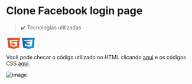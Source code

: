 # Clone Facebook login page

>✔️ Tecnologias utilizadas

<img align="center" alt="Larissa-HTML" height="30" width="40" src="https://raw.githubusercontent.com/devicons/devicon/master/icons/html5/html5-original.svg"><img align="center" alt="Larissa-CSS" height="30" width="40" src="https://raw.githubusercontent.com/devicons/devicon/master/icons/css3/css3-original.svg">

Você pode checar o código utilizado no HTML clicando [aqui](https://github.com/antoniornneto/facebook-clonePage/blob/main/facebook/index.html) e os códigos CSS [aqui](https://github.com/antoniornneto/facebook-clonePage/tree/main/facebook/css).

![image](https://user-images.githubusercontent.com/109702318/189130609-02320932-7413-4a89-a0c5-4851fd3f848e.png)

